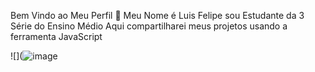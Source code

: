 Bem Vindo ao Meu Perfil 📸
Meu Nome é Luis Felipe sou Estudante da 3 Série do Ensino Médio
Aqui compartilharei meus projetos usando a ferramenta JavaScript

![](![image](https://github.com/LuisF01412/Luis/assets/174107590/22aef9aa-7ada-439a-a271-457bd2b1062f)

